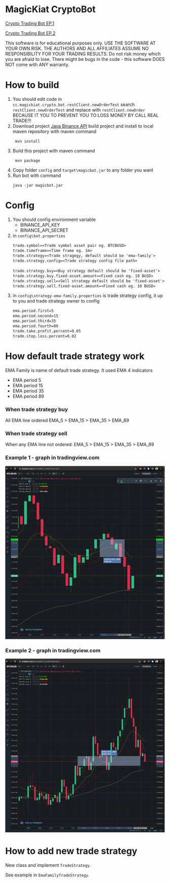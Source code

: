 # MagicKiat CryptoBot

[Crypto Trading Bot EP.1](https://magickiat.cc/2021/06/10/crypto-trading-bot-ep-1/)

[Crypto Trading Bot EP.2](https://magickiat.cc/2021/06/10/crypto-trading-bot-ep-2/)


This software is for educational purposes only. USE THE SOFTWARE AT YOUR OWN RISK. THE AUTHORS AND ALL AFFILIATES ASSUME NO RESPONSIBILITY FOR YOUR TRADING RESULTS. Do not risk money which you are afraid to lose. There might be bugs in the code - this software DOES NOT come with ANY warranty.



# How to build
1. You should edit code in `cc.magickiat.crypto.bot.restClient.newOrderTest` 
   search `restClient.newOrderTest` and replace with `restClient.newOrder` BECAUSE IT YOU TO PREVENT YOU TO LOSS MONEY BY CALL REAL TRADE!!!
2. Download project [Java Binance API](https://github.com/binance-exchange/binance-java-api) build project and install to local maven repository with maven command
   ```shell
    mvn install
    ```
3. Build this project with maven command
   ```shell
    mvn package
    ```
4. Copy folder `config` and `target\magicbot.jar` to any folder you want
5. Run bot with command
   ```shell
   java -jar magicbot.jar
   ```

# Config
1. You should config environment variable
   - BINANCE_API_KEY
   - BINANCE_API_SECRET
2. in `config\bot.properties`
   ```
   trade.symbol=<Trade symbol asset pair eg. BTCBUSD>
   trade.timeframe=<Time frame eg. 1m>
   trade.strategy=<Trade stragegy, default should be 'ema-family'>
   trade.strategy.config=<Trade strategy config file path>
   
   trade.strategy.buy=<Buy strategy default should be 'fixed-asset'>
   trade.strategy.buy.fixed-asset.amount=<Fixed cash eg. 10 BUSD>
   trade.strategy.sell=<Sell strategy default should be 'fixed-asset'>
   trade.strategy.sell.fixed-asset.amount=<Fixed cash eg. 10 BUSD>
   ```
3. in `config\strategy-ema-family.properties` is trade strategy config, it up to you and trade strategy owner to config
   ```
   ema.period.first=5
   ema.period.second=15
   ema.period.third=35
   ema.period.fourth=89
   trade.take.profit.percent=0.05
   trade.stop.loss.percent=0.02
   ```

# How default trade strategy work
EMA Family is name of default trade strategy.
It used EMA 4 indicators
- EMA period 5
- EMA period 15
- EMA period 35
- EMA period 89

### When trade strategy buy
All EMA line ordered EMA_5 > EMA_15 > EMA_35 > EMA_89

### When trade strategy sell
When any EMA line not ordered: EMA_5 > EMA_15 > EMA_35 > EMA_89

### Example 1 - graph in tradingview.com
![Example 1](screenshot/1.png)

### Example 2 - graph in tradingview.com
![Example 2](screenshot/2.png)


# How to add new trade strategy
New class and implement `TradeStrategy`.

See example in `EmaFamilyTradeStrategy`.